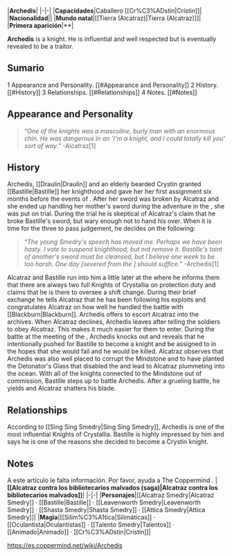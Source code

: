 |**Archedis**|
|-|-|
|**Capacidades**|Caballero [[Cr%C3%ADstin\|Crístin]]|
|**Nacionalidad**||
|**Mundo natal**|[[Tierra (Alcatraz)\|Tierra (Alcatraz)]]|
|**Primera aparición**|**|

**Archedis** is a  knight. He is influential and well respected but is eventually revealed to be a traitor.

## Sumario

1 Appearance and Personality. [[#Appearance and Personality]] 
2 History. [[#History]] 
3 Relationships. [[#Relationships]] 
4 Notes. [[#Notes]] 


## Appearance and Personality
>“*One of the knights was a masculine, burly man with an enormous chin. He was dangerous in an 'I'm a knight, and I could totally kill you' sort of way.*”
\-Alcatraz[1]


## History
Archedis, [[Draulin\|Draulin]] and an elderly bearded Crystin granted [[Bastille\|Bastille]] her knighthood and gave her her first assignment six months before the events of . After her sword was broken by Alcatraz and she ended up handling her mother's sword during the adventure in the , she was put on trial. During the trial he is skeptical of Alcatraz's claim that he broke Bastille's sword, but wary enough not to hand his over. When it is time for the three to pass judgement, he decides on the following:

>“*The young Smedry's speech has moved me. Perhaps we have been hasty. I vote to suspend knighthood, but not remove it. Bastille's taint of another's sword must be cleansed, but I believe one week to be too harsh. One day [severed from the ] should suffice.*”
\-Archedis[1]


Alcatraz and Bastille run into him a little later at the  where he informs them that there are always two full Knights of Crystallia on protection duty and claims that he is there to oversee a shift change. During their brief exchange he tells Alcatraz that he has been following his exploits and congratulates Alcatraz on how well he handled the battle with [[Blackburn\|Blackburn]]. Archedis offers to escort Alcatraz into the archives. When Alcatraz declines, Archedis leaves after telling the soldiers to obey Alcatraz. This makes it much easier for them to enter.
During the battle at the meeting of the , Archedis knocks out  and reveals that he intentionally pushed for Bastille to become a knight and be assigned to  in the hopes that she would fail and he would be killed. Alcatraz observes that Archedis was also well placed to corrupt the Mindstone and to have planted the Detonator's Glass that disabled the  and lead to Alcatraz plummeting into the ocean. With all of the knights connected to the Mindstone out of commission, Bastille steps up to battle Archedis. After a grueling battle, he yields and Alcatraz shatters his blade.

## Relationships
According to [[Sing Sing Smedry\|Sing Sing Smedry]], Archedis is one of the most influential Knights of Crystallia. Bastille is highly impressed by him and says he is one of the reasons she decided to become a Crystin knight.

## Notes

A este artículo le falta información. Por favor, ayuda a The Coppermind .
|**[[Alcatraz contra los bibliotecarios malvados (saga)\|Alcatraz contra los bibliotecarios malvados]]**|
|-|-|
|**Personajes**|[[Alcatraz Smedry\|Alcatraz Smedry]] · [[Bastille\|Bastille]] · [[Leavenworth Smedry\|Leavenworth Smedry]] · [[Shasta Smedry\|Shasta Smedry]] · [[Attica Smedry\|Attica Smedry]]|
|**Magia**|[[Silim%C3%A1tica\|Silimáticas]] · [[Oculantista\|Oculantistas]] · [[Talento Smedry\|Talentos]] · [[Animado\|Animado]] · [[Cr%C3%ADstin\|Crístin]]|



https://es.coppermind.net/wiki/Archedis